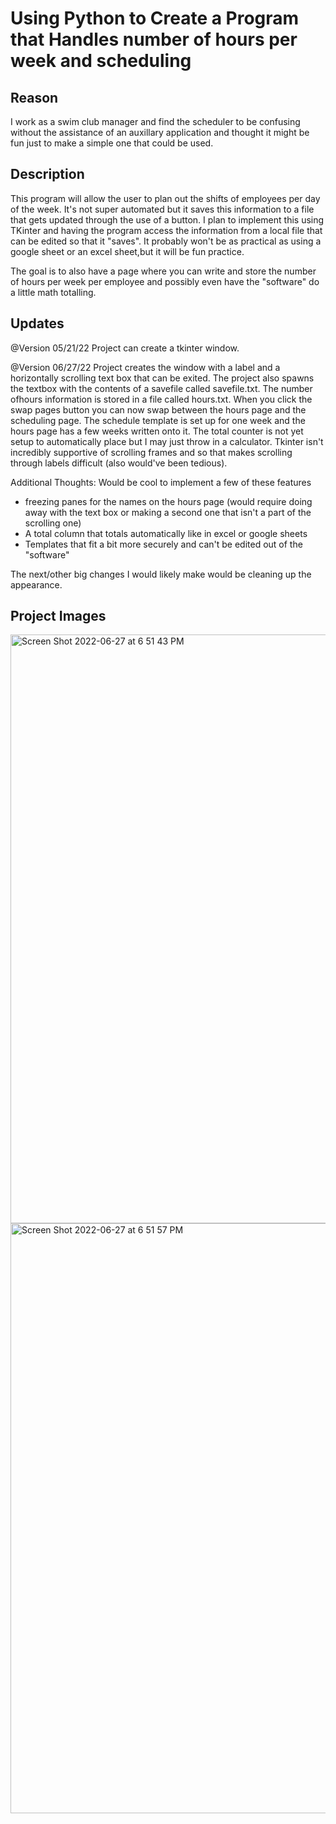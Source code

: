 # Using Python to Create a Program that Handles number of hours per week and scheduling

## Reason

I work as a swim club manager and find the scheduler to be confusing without the assistance of an auxillary application and thought it might be fun just to make a simple one that could be used.

## Description

This program will allow the user to plan out the shifts of employees per day of the week. It's not super automated but it saves this information to a file that gets updated through the use of a       button. I plan to implement this using TKinter and having the program access the information from a local file that can be edited so that it "saves". It probably won't be as practical as using a google sheet or an excel sheet,but it will be fun practice.

The goal is to also have a page where you can write and store the number of hours per week per employee and possibly even have the "software" do a little math totalling.

## Updates

@Version 05/21/22
Project can create a tkinter window.

@Version 06/27/22
Project creates the window with a label and a horizontally scrolling text box that can be exited. The project also spawns the textbox with the contents of a savefile called savefile.txt. The number ofhours information is stored in a file called hours.txt. When you click the swap pages button you can now swap between the hours page and the scheduling page. The schedule template is set up for one   week and the hours page has a few weeks written onto it. The total counter is not yet setup to automatically place but I may just throw in a calculator. Tkinter isn't incredibly supportive of         scrolling frames and so that makes scrolling through labels difficult (also would've been tedious).

Additional Thoughts: Would be cool to implement a few of these features
- freezing panes for the names on the hours page (would require doing away with the text box or making a second one that isn't a part of the scrolling one)
- A total column that totals automatically like in excel or google sheets
- Templates that fit a bit more securely and can't be edited out of the "software"

The next/other big changes I would likely make would be cleaning up the appearance.

## Project Images

<img width="942" alt="Screen Shot 2022-06-27 at 6 51 43 PM" src="https://user-images.githubusercontent.com/99936347/176049806-3fc1090b-8120-4cf2-a5a4-1eb05e9ac133.png">

<img width="944" alt="Screen Shot 2022-06-27 at 6 51 57 PM" src="https://user-images.githubusercontent.com/99936347/176049835-d964e691-ecf1-4b2d-aa03-201da8147ea0.png">
